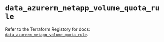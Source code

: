 # `data_azurerm_netapp_volume_quota_rule`

Refer to the Terraform Registory for docs: [`data_azurerm_netapp_volume_quota_rule`](https://registry.terraform.io/providers/hashicorp/azurerm/3.81.0/docs/data-sources/netapp_volume_quota_rule).
